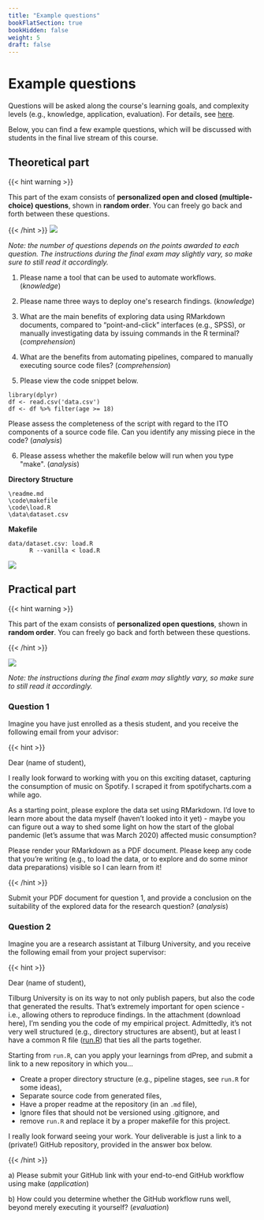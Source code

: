 ```yaml
---
title: "Example questions"
bookFlatSection: true
bookHidden: false
weight: 5
draft: false
---
```


# Example questions

Questions will be asked along the course's learning goals, and complexity levels (e.g., knowledge, application, evaluation). For details, see [here](../exam#content).

Below, you can find a few example questions, which will be discussed with students in the final live stream of this course.


## Theoretical part

{{< hint warning >}}

This part of the exam consists of __personalized open and closed (multiple-choice) questions__, shown in __random order__. You can freely go back and forth between these questions.

{{< /hint >}}
![](../dprep_part1.png)

*Note: the number of questions depends on the points awarded to each question. The instructions during the final exam may slightly vary, so make sure to still read it accordingly.*

1. Please name a tool that can be used to automate workflows. (*knowledge*)

2. Please name three ways to deploy one's research findings. (*knowledge*)

3. What are the main benefits of exploring data using RMarkdown documents, compared to “point-and-click” interfaces (e.g., SPSS), or manually investigating data by issuing commands in the R terminal? (*comprehension*)

4. What are the benefits from automating pipelines, compared to manually executing source code files? (*comprehension*)

5. Please view the code snippet below.

```
library(dplyr)
df <- read.csv('data.csv')
df <- df %>% filter(age >= 18)
```
Please assess the completeness of the script with regard to the ITO components of a source code file. Can you identify any missing piece in the code? (*analysis*)

6. Please assess whether the makefile below will run when you type "make". (*analysis*)

__Directory Structure__
```
\readme.md
\code\makefile
\code\load.R
\data\dataset.csv
```
__Makefile__
```
data/dataset.csv: load.R
      R --vanilla < load.R
```

![](../dprep_overview.png)

## Practical part

{{< hint warning >}}

This part of the exam consists of __personalized open questions__, shown in __random order__. You can freely go back and forth between these questions.

{{< /hint >}}

![](../dprep_part2.png)

*Note: the instructions during the final exam may slightly vary, so make sure to still read it accordingly.*

### Question 1

Imagine you have just enrolled as a thesis student, and you receive the following email from your advisor:

{{< hint >}}

Dear (name of student),

I really look forward to working with you on this exciting dataset, capturing the consumption of music on Spotify. I scraped it from spotifycharts.com a while ago.

As a starting point, please explore the data set using RMarkdown. I’d love to learn more about the data myself (haven’t looked into it yet) - maybe you can figure out a way to shed some light on how the start of the global pandemic (let’s assume that was March 2020) affected music consumption?

Please render your RMarkdown as a PDF document. Please keep any code that you’re writing (e.g., to load the data, or to explore and do some minor data preparations) visible so I can learn from it!

{{< /hint >}}

Submit your PDF document for question 1, and provide a conclusion on the suitability of the explored data for the research question? (*analysis*)

### Question 2

Imagine you are a research assistant at Tilburg University, and you receive the following email from your project supervisor:

{{< hint >}}

Dear (name of student),

Tilburg University is on its way to not only publish papers, but also the code that generated the results. That’s extremely important for open science - i.e., allowing others to reproduce findings. In the attachment (download here), I’m sending you the code of my empirical project. Admittedly, it’s not very well structured (e.g., directory structures are absent), but at least I have a common R file ([run.R](https://github.com/hannesdatta/course-dprep/blob/master/content/docs/modules/week5/tutorial/run_antwerp.R)) that ties all the parts together.

Starting from `run.R`, can you apply your learnings from dPrep, and submit a link to a new repository in which you...

- Create a proper directory structure (e.g., pipeline stages, see `run.R` for some ideas),
- Separate source code from generated files,
- Have a proper readme at the repository (in an `.md` file),
- Ignore files that should not be versioned using .gitignore, and
- remove `run.R` and replace it by a proper makefile for this project.

I really look forward seeing your work. Your deliverable is just a link to a (private!) GitHub repository, provided in the answer box below.

{{< /hint >}}

a) Please submit your GitHub link with your end-to-end GitHub workflow using make (*application*)

b) How could you determine whether the GitHub workflow runs well, beyond merely executing it yourself? (*evaluation*)


<!--

{{< hint info >}}

__This section is still work-in-progress (i.e., we are still adding examples and add code/data where needed).__

{{< /hint >}}
-->
